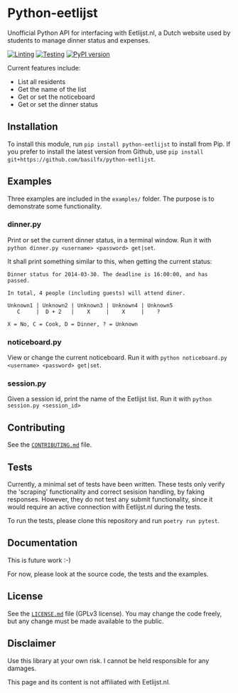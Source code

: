 # Python-eetlijst
Unofficial Python API for interfacing with Eetlijst.nl, a Dutch website used by
students to manage dinner status and expenses.

[![Linting](https://github.com/basilfx/python-eetlijst/actions/workflows/lint.yml/badge.svg)](https://github.com/basilfx/python-eetlijst/actions/workflows/lint.yml)
[![Testing](https://github.com/basilfx/python-eetlijst/actions/workflows/test.yml/badge.svg)](https://github.com/basilfx/python-eetlijst/actions/workflows/test.yml)
[![PyPI version](https://badge.fury.io/py/python-eetlijst.svg)](https://badge.fury.io/py/python-eetlijst)

Current features include:

* List all residents
* Get the name of the list
* Get or set the noticeboard
* Get or set the dinner status

## Installation
To install this module, run `pip install python-eetlijst` to install from Pip.
If you prefer to install the latest version from Github, use
`pip install git+https://github.com/basilfx/python-eetlijst`.

## Examples
Three examples are included in the `examples/` folder. The purpose is to
demonstrate some functionality.

### dinner.py
Print or set the current dinner status, in a terminal window. Run it with
`python dinner.py <username> <password> get|set`.

It shall print something similar to this, when getting the current status:

```
Dinner status for 2014-03-30. The deadline is 16:00:00, and has passed.

In total, 4 people (including guests) will attend diner.

Unknown1 | Unknown2 | Unknown3 | Unknown4 | Unknown5
   C     |  D + 2   |    X     |    X     |    ?

X = No, C = Cook, D = Dinner, ? = Unknown
```

### noticeboard.py
View or change the current noticeboard. Run it with
`python noticeboard.py <username> <password> get|set`.

### session.py
Given a session id, print the name of the Eetlijst list. Run it with
`python session.py <session_id>`

## Contributing
See the [`CONTRIBUTING.md`](CONTRIBUTING.md) file.

## Tests
Currently, a minimal set of tests have been written. These tests only verify
the 'scraping' functionality and correct sesision handling, by faking
responses. However, they do not test any submit functionality, since it would
require an active connection with Eetlijst.nl during the tests.

To run the tests, please clone this repository and run `poetry run pytest`.

## Documentation
This is future work :-)

For now, please look at the source code, the tests and the examples.

## License
See the [`LICENSE.md`](LICENSE.md) file (GPLv3 license). You may change the
code freely, but any change must be made available to the public.

## Disclaimer
Use this library at your own risk. I cannot be held responsible for any
damages.

This page and its content is not affiliated with Eetlijst.nl.
